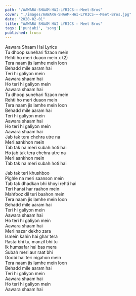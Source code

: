 ```yaml
---
path: "/AAWARA-SHAAM-HAI-LYRICS-–-Meet-Bros"
cover: "./images/AAWARA-SHAAM-HAI-LYRICS-–-Meet-Bros.jpg"
date: "2020-02-01"
title: "AAWARA SHAAM HAI LYRICS – Meet Bros"
tags: ['punjabi', 'song']
published: truea
---
```

  
Aawara Shaam Hai Lyrics  
Tu dhoop sunehari fizaon mein  
Rehti ho meri duaon mein x (2)  
Tera naam jis lamhe mein loon  
Behadd mile aaram hai  
Teri hi galiyon mein  
Aawara shaam hai  
Ho teri hi galiyon mein  
Aawara shaam hai  
Tu dhoop sunehari fizaon mein  
Rehti ho meri duaon mein  
Tera naam jis lamhe mein loon  
Behadd mile aaram hai  
Teri hi galiyon mein  
Aawara shaam hai  
Ho teri hi galiyon mein  
Aawara shaam hai  
Jab tak tera chehra utre na  
Meri aankhon mein  
Tab tak na meri subah hoti hai  
Ho jab tak tera chehra utre na  
Meri aankhon mein  
Tab tak na meri subah hoti hai  
  
  
  
  
  
  
Jab tak teri khushboo  
Pighle na meri saanson mein  
Tab tak dhadkan bhi khoyi rehti hai  
Teri hansi har raahon mein  
Mahfooz dil teri baahon mein  
Tera naam jis lamhe mein loon  
Behadd mile aaram hai  
Teri hi galiyon mein  
Aawara shaam hai  
Ho teri hi galiyon mein  
Aawara shaam hai  
Meri nazar dekho zara  
Ismein kahin hai ghar tera  
Rasta bhi tu, manzil bhi tu  
Ik humsafar hai bas mera  
Subah meri aur raat bhi  
Doobi hai teri nigahon mein  
Tera naam jis lamhe mein loon  
Behadd mile aaram hai  
Teri hi galiyon mein  
Aawara shaam hai  
Ho teri hi galiyon mein  
Aawara shaam hai  
